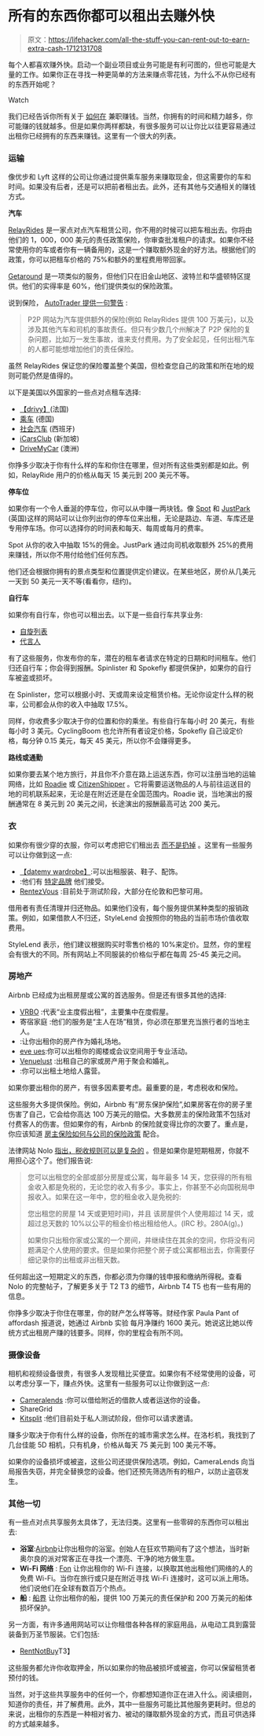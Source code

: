 # 所有的东西你都可以租出去赚外快

> 原文：<https://lifehacker.com/all-the-stuff-you-can-rent-out-to-earn-extra-cash-1712131708>

每个人都喜欢赚外快。启动一个副业项目或业务可能是有利可图的，但也可能是大量的工作。如果你正在寻找一种更简单的方法来赚点零花钱，为什么不从你已经有的东西开始呢？

Watch

我们已经告诉你所有关于 [如何在](https://lifehacker.com/the-complete-guide-to-making-money-in-your-spare-time-1291903155) 兼职赚钱。当然，你拥有的时间和精力越多，你可能赚的钱就越多。但是如果你两样都缺，有很多服务可以让你比以往更容易通过出租你已经拥有的东西来赚钱。这里有一个很大的列表。

### 运输

像优步和 Lyft 这样的公司让你通过提供乘车服务来赚取现金，但这需要你的车和时间。如果没有后者，还是可以把前者租出去。此外，还有其他与交通相关的赚钱方式。

**汽车**

[RelayRides](https://relayrides.com/) 是一家点对点汽车租赁公司，你不用的时候可以把车租出去。你将由他们的 1，000，000 美元的责任政策保险，你审查批准租户的请求。如果你不经常使用你的车或者你有一辆备用的，这是一个赚取额外现金的好方法。根据他们的政策，你可以把租车价格的 75%和额外的里程费用带回家。

[Getaround](https://www.getaround.com/) 是一项类似的服务，但他们只在旧金山地区、波特兰和华盛顿特区提供。他们的实得率是 60%，他们提供类似的保险政策。

说到保险， [AutoTrader 提供一句警告](http://www.autotrader.com/research/article/car-shopping/234961/the-good-bad-and-ugly-of-peer-to-peer-car-sharing.jsp) :

> P2P 网站为汽车提供额外的保险(例如 RelayRides 提供 100 万美元)，以及涉及其他汽车和司机的事故责任。但只有少数几个州解决了 P2P 保险的复杂问题，比如万一发生事故，谁来支付费用。为了安全起见，任何出租汽车的人都可能想增加他们的责任保险。

虽然 RelayRides 保证您的保险覆盖整个美国，但检查您自己的政策和所在地的规则可能仍然是值得的。

以下是美国以外国家的一些点对点租车选择:

*   [【drivy】](https://www.drivy.com/)(法国)
*   [乘车](http://www.mitfahrgelegenheit.de/) (德国)
*   [社会汽车](http://www.socialcar.com/en/) (西班牙)
*   [iCarsClub](http://www.icarsclub.com/) (新加坡)
*   [DriveMyCar](http://www.drivemycar.com.au/) (澳洲)

你挣多少取决于你有什么样的车和你住在哪里，但对所有这些类别都是如此。例如，RelayRide 用户的价格从每天 15 美元到 200 美元不等。

**停车位**

如果你有一个令人垂涎的停车位，你可以从中赚一两块钱。像 [Spot](http://www.parkeasier.com/) 和 [JustPark](https://www.justpark.com/) (英国)这样的网站可以让你列出你的停车位来出租，无论是路边、车道、车库还是专用停车场。你可以选择你的时间表和每天、每周或每月的费率。

Spot 从你的收入中抽取 15%的佣金。JustPark 通过向司机收取额外 25%的费用来赚钱，所以你不用付给他们任何东西。

他们还会根据你拥有的景点类型和位置提供定价建议。在某些地区，房价从几美元一天到 50 美元一天不等(看看你，纽约)。

**自行车**

如果你有自行车，你也可以租出去。以下是一些自行车共享业务:

*   [自旋列表](https://www.spinlister.com/)
*   [代言人](https://www.spokefly.com/)

有了这些服务，你发布你的车，潜在的租车者请求在特定的日期和时间租车。他们归还自行车；你会得到报酬。Spinlister 和 Spokefly 都提供保护，如果你的自行车被盗或损坏。

在 Spinlister，您可以根据小时、天或周来设定租赁价格。无论你设定什么样的税率，公司都会从你的收入中抽取 17.5%。

同样，你收费多少取决于你的位置和你的乘坐。有些自行车每小时 20 美元，有些每小时 3 美元。CyclingBoom 也允许所有者设定价格，Spokefly 自己设定价格，每分钟 0.15 美元，每天 45 美元，所以你不会赚得更多。

**路线或通勤**

如果你要去某个地方旅行，并且你不介意在路上运送东西，你可以注册当地的运输网络，比如 [Roadie](https://www.roadie.com/) 或 [CitizenShipper](https://www.citizenshipper.com/new-drivers/) 。它将需要运送物品的人与前往运送目的地的司机联系起来，无论是在附近还是在全国范围内。Roadie 说，当地演出的报酬通常在 8 美元到 20 美元之间，长途演出的报酬最高可达 200 美元。

### 衣

如果你有很少穿的衣服，你可以考虑把它们租出去 [而不是扔掉](http://lifehacker.com/clean-out-your-closet-by-getting-rid-of-stuff-you-would-1080911764) 。这里有一些服务可以让你做到这一点:

*   [【datemy wardrobe】](https://www.datemywardrobe.com/):可以出租服装、鞋子、配饰。
*   :他们有 [特定品牌](http://blog.stylelend.com/brands-we-accept/) 他们接受。
*   [RentezVous](https://rentez-vous.com/) :目前处于测试阶段，大部分在伦敦和巴黎可用。

借用者有责任清理并归还物品。如果他们没有，每个服务提供某种类型的报销政策。例如，如果借款人不归还，StyleLend 会按照你的物品的当前市场价值收取费用。

StyleLend 表示，他们建议根据购买时零售价格的 10%来定价。显然，你的里程会有很大的不同。所有网站上不同服装的价格似乎都在每周 25-45 美元之间。

### 房地产

Airbnb 已经成为出租房屋或公寓的首选服务。但是还有很多其他的选择:

*   [VRBO](http://www.vrbo.com/) :代表“业主度假出租”，主要集中在度假屋。
*   寄宿家庭 :他们的服务是“主人在场”租赁，你必须在那里充当旅行者的当地主人。
*   :让你出租你的房产作为婚礼场地。
*   [eve ues](http://www.evenues.com/Venue-Finder):你可以出租你的阁楼或会议空间用于专业活动。
*   [Venuelust](http://venuelust.com/) :出租自己的家或房产用于聚会和婚礼。
*   :你可以出租土地给人露营。

如果你要出租你的房产，有很多因素要考虑。最重要的是，考虑税收和保险。

这些服务大多提供保险。例如，Airbnb 有“房东保护保险”,如果房客在你的房子里伤害了自己，它会给你高达 100 万美元的赔偿。大多数房主的保险政策不包括对付费客人的伤害。但如果你的有，Airbnb 的保险就变得比你的次要了。重点是，你应该知道 [房主保险如何与公司的保险政策](https://www.airbnb.com/support/article/296) 配合。

法律网站 Nolo [指出，税收规则可以是复杂的](http://www.nolo.com/legal-encyclopedia/tax-issues-when-renting-your-home-airbnb-vrbo.html) 。但是如果你是短期租房，你就不用担心这个了。他们报告说:

> 您可以出租您的全部或部分房屋或公寓，每年最多 14 天，您获得的所有租金收入都是免税的，无论您的收入有多少。事实上，你甚至不必向国税局申报收入。如果在这一年中，您的租金收入是免税的:
> 
> 您出租您的房屋 14 天或更短时间)，并且
> 该房屋供个人使用超过 14 天，或超过总天数的 10%以公平的租金价格出租给他人。(IRC 秒。280A(g)。)
> 
> 如果你只出租你家或公寓的一个房间，并继续住在其余的空间，你将没有问题满足个人使用的要求。但是如果你把整个房子或公寓都租出去，你需要仔细记录你的出租或非出租天数。

任何超出这一短期定义的东西，你都必须为你赚的钱申报和缴纳所得税。查看 Nolo 的完整帖子，了解更多关于 T2 T3 的细节，Airbnb T4 T5 也有一些有用的信息。

你挣多少取决于你住在哪里，你的财产怎么样等等。财经作家 Paula Pant of affordash 报道说，她通过 Airbnb 实验 每月净赚约 1600 美元。她说这比她以传统方式出租房产赚的钱要多。同样，你的里程会有所不同。

### 摄像设备

相机和视频设备很贵，有很多人发现租比买便宜。如果你有不经常使用的设备，可以考虑分享一下，赚点外快。这里有一些服务可以让你做到这一点:

*   [Cameralends](https://www.cameralends.com/) :你可以借给附近的借款人或者运送你的设备。
*   ShareGrid
*   [Kitsplit](http://kitsplit.com/) :他们目前处于私人测试阶段，但你可以请求邀请。

赚多少取决于你有什么样的设备，你所在的城市需求怎么样。在洛杉机，我找到了几台佳能 5D 相机，只有机身，价格从每天 75 美元到 100 美元不等。

如果你的设备损坏或被盗，这些公司还提供保险选项。例如，CameraLends 向当局报告失窃，并完全替换您的设备。他们还预先筛选所有的租户，以防止盗窃发生。

### 其他一切

有一些点对点共享服务太具体了，无法归类。这里有一些零碎的东西你可以租出去:

*   **浴室**:[Airbnb](http://www.airpnp.co/)让你出租你的浴室。创始人在狂欢节期间有了这个想法，当时新奥尔良的派对常客正在寻找一个漂亮、干净的地方做生意。
*   **Wi-Fi 网络** : [Fon](https://corp.fon.com/en) 让你出租你的 Wi-Fi 连接，以换取其他出租他们网络的人的免费 Wi-Fi。当你在旅行或只是在附近寻找 Wi-Fi 连接时，这可以派上用场。他们说他们在全球有数百万个热点。
*   **船** : [船界](https://boatbound.co/) 让你出租你的船，提供 100 万美元的责任保护和 200 万美元的船体损坏保护。

另一方面，有许多通用网站可以让你租借各种各样的家庭用品，从电动工具到露营装备到万圣节服装。它们包括:

*   [RentNotBuy](http://rentnotbuy.com/)T3】

这些服务都允许你收取押金，所以如果你的物品被损坏或被盗，你可以保留租赁者预付的钱。

当然，对于这些共享服务中的任何一个，你都想知道你正在进入什么。阅读细则，知道你的责任，并了解费用。此外，其中一些服务可能比其他服务更耗时。但总的来说，出租你的东西是一种相对省力、被动的赚取额外现金的方式，而且可供选择的方式越来越多。